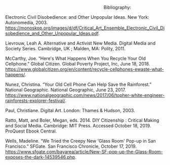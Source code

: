 &nbsp;&nbsp;&nbsp;&nbsp;&nbsp;&nbsp;&nbsp;&nbsp;&nbsp;&nbsp;&nbsp;&nbsp;&nbsp;&nbsp;&nbsp;&nbsp;&nbsp;&nbsp;&nbsp;&nbsp;&nbsp;&nbsp;&nbsp;&nbsp;&nbsp;&nbsp;&nbsp;&nbsp;&nbsp;&nbsp;&nbsp;&nbsp;&nbsp;&nbsp;&nbsp;&nbsp;&nbsp;&nbsp;&nbsp;&nbsp;&nbsp;&nbsp;&nbsp;&nbsp;&nbsp;&nbsp;&nbsp;&nbsp;&nbsp;&nbsp;&nbsp;&nbsp;&nbsp;&nbsp;&nbsp;&nbsp;&nbsp;&nbsp;&nbsp;&nbsp;&nbsp;&nbsp;&nbsp;&nbsp;&nbsp;&nbsp;&nbsp;&nbsp;&nbsp;&nbsp;&nbsp;&nbsp;&nbsp;&nbsp;&nbsp;&nbsp;&nbsp;&nbsp;&nbsp;Bibliography:<br>


Electronic Civil Disobedience: and Other Unpopular Ideas. New York: Autonomedia, 2003. https://monoskop.org/images/d/df/Critical_Art_Ensemble_Electronic_Civil_Disobedience_and_Other_Unpopular_Ideas.pdf.

Lievrouw, Leah A. Alternative and Activist New Media. Digital Media and Society Series. Cambridge, UK ; Malden, MA: Polity, 2011.

McCarthy, Joe. “Here's What Happens When You Recycle Your Old Cellphone.” Global Citizen. Global Poverty Project, Inc, June 18, 2018. https://www.globalcitizen.org/en/content/recycle-cellphones-ewaste-what-happens/.

Nunez, Christina. “Your Old Cell Phone Can Help Save the Rainforest.” National Geographic. National Geographic, June 23, 2017. https://www.nationalgeographic.com/news/2017/06/topher-white-engineer-rainforests-explorer-festival/.

Paul, Christiane. Digital Art. London: Thames & Hudson, 2003.

Ratto, Matt, and Boler, Megan, eds. 2014. DIY Citizenship : Critical Making and Social Media. Cambridge: MIT Press. Accessed October 18, 2019. ProQuest Ebook Central.

Wells, Madeline. “We Tried the Creepy New 'Glass Room' Pop-up in San Francisco.” SFGate. San Francisco Chronicle, October 17, 2019. https://www.sfgate.com/bayarea/article/New-SF-pop-up-the-Glass-Room-exposes-the-dark-14539546.php.
